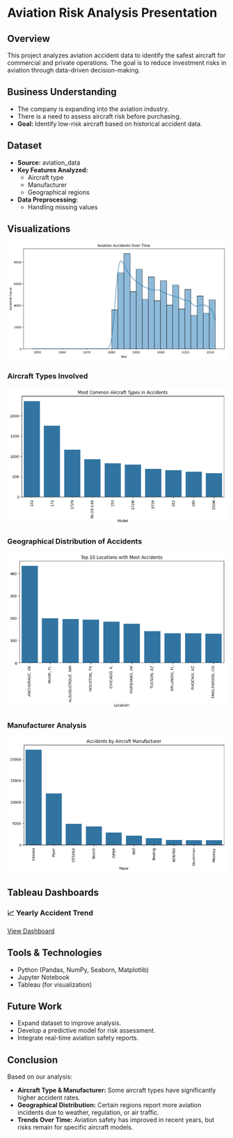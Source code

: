 # Aviation Risk Analysis Presentation  

## Overview  
This project analyzes aviation accident data to identify the safest aircraft for commercial and private operations. The goal is to reduce investment risks in aviation through data-driven decision-making.  

## Business Understanding  
- The company is expanding into the aviation industry.  
- There is a need to assess aircraft risk before purchasing.  
- **Goal:** Identify low-risk aircraft based on historical accident data.  

## Dataset  
- **Source:** aviation_data
- **Key Features Analyzed:**  
  - Aircraft type  
  - Manufacturer  
  - Geographical regions  
- **Data Preprocessing:**  
  - Handling missing values  

## Visualizations  
![Yearly Accident Trend](images/accidents_over_time.png)  

### Aircraft Types Involved  
![Aircraft Types](images/aircraft_type.png)  

### Geographical Distribution of Accidents  
![Geographical Distribution](images/location_with_most_accidents.png)  

### Manufacturer Analysis  
![Manufacturer Analysis](images/manufacturer.png) 

## Tableau Dashboards  

### 📈 Yearly Accident Trend  
[View Dashboard](https://public.tableau.com/app/profile/purity.muchiri/viz/aviation_data_aalysis/Dashboard1?publish=yes)  

## Tools & Technologies  
- Python (Pandas, NumPy, Seaborn, Matplotlib)  
- Jupyter Notebook  
- Tableau (for visualization)  

## Future Work  
- Expand dataset to improve analysis.  
- Develop a predictive model for risk assessment.  
- Integrate real-time aviation safety reports.

## Conclusion  
Based on our analysis:  
- **Aircraft Type & Manufacturer:** Some aircraft types have significantly higher accident rates.  
- **Geographical Distribution:** Certain regions report more aviation incidents due to weather, regulation, or air traffic.  
- **Trends Over Time:** Aviation safety has improved in recent years, but risks remain for specific aircraft models.  



  
